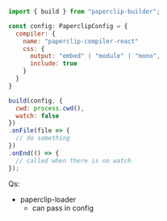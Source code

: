 

```javascript
import { build } from "paperclip-builder";

const config: PaperclipConfig = {
  compiler: {
    name: "paperclip-compiler-react"
    css: {
      output: "embed" | "module" | "mono",
      include: true
    }    
  }
}

build(config, {
  cwd: process.cwd(),
  watch: false
})
.onFile(file => {
  // do something
})
.onEnd(() => {
  // called when there is no watch
});

```


Qs:

- paperclip-loader
  - can pass in config 